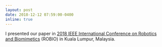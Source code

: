 ```yaml
---
layout: post
date: 2018-12-12 07:59:00-0400
inline: true
---
```

<!-- A simple inline announcement with Markdown emoji! :sparkles: :smile: -->
I presented our paper in [2018 IEEE International Conference on Robotics and Biomimetics](https://ieeexplore.ieee.org/xpl/conhome/8653250/proceeding) (ROBIO) in Kuala Lumpur, Malaysia.